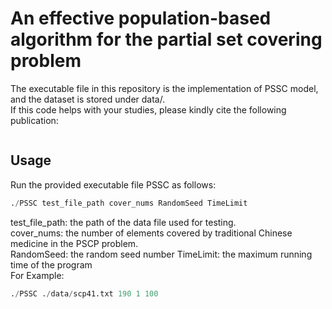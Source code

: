 # An effective population-based  algorithm for the partial set covering problem
The executable file in this repository is the implementation of PSSC model, and the dataset is stored under data/.  
If this code helps with your studies, please kindly cite the following publication:
```python

```

## Usage
Run the provided executable file PSSC as follows: 
```python
./PSSC test_file_path cover_nums RandomSeed TimeLimit
```
test_file_path: the path of the data file used for testing.  
cover_nums: the number of elements covered by traditional Chinese medicine in the PSCP problem.  
RandomSeed: the random seed number
TimeLimit: the maximum running time of the program  
For Example:  
```python
./PSSC ./data/scp41.txt 190 1 100
```

